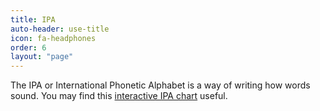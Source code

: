 ```yaml
---
title: IPA
auto-header: use-title
icon: fa-headphones
order: 6
layout: "page"
---
```


The IPA or International Phonetic Alphabet is a way of writing how words sound.
You may find this [interactive IPA chart](http://www.ipachart.com/) useful.
